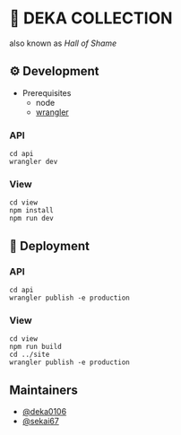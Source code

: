 # 🐬 DEKA COLLECTION

also known as _Hall of Shame_

## ⚙ Development

- Prerequisites
  - node
  - [wrangler](https://developers.cloudflare.com/workers/cli-wrangler/install-update)

### API

```
cd api
wrangler dev
```

### View

```
cd view
npm install
npm run dev
```

## 🚀 Deployment

### API

```
cd api
wrangler publish -e production
```

### View

```
cd view
npm run build
cd ../site
wrangler publish -e production
```

## Maintainers

- [@deka0106](https://github.com/deka0106)
- [@sekai67](https://github.com/sekai67)
